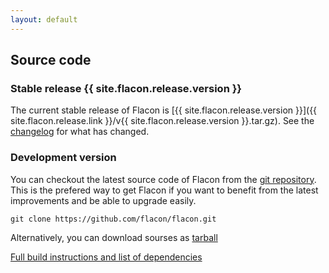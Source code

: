 ```yaml
---
layout: default
---
```


## Source code

### Stable release {{ site.flacon.release.version }}
The current stable release of Flacon is [{{ site.flacon.release.version }}]({{ site.flacon.release.link }}/v{{ site.flacon.release.version }}.tar.gz). See the [changelog](/changelog) for what has changed.


### Development version
You can checkout the latest source code of Flacon from the [git repository](https://github.com/flacon/flacon). This is the prefered way to get Flacon if you want to benefit from the latest improvements and be able to upgrade easily.

    git clone https://github.com/flacon/flacon.git

Alternatively, you can download sourses as [tarball](https://github.com/flacon/flacon/archive/master.tar.gz)

[Full build instructions and list of dependencies](https://github.com/flacon/flacon/wiki/How-to-build)
